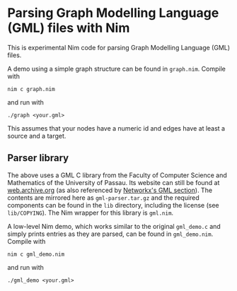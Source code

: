 # Parsing Graph Modelling Language (GML) files with Nim

This is experimental Nim code for parsing Graph Modelling Language (GML) files.

A demo using a simple graph structure can be found in `graph.nim`. Compile with

    nim c graph.nim

and run with

    ./graph <your.gml>

This assumes that your nodes have a numeric id and edges have at least a source and a target.

## Parser library

The above uses a GML C library from the Faculty of Computer Science and Mathematics of the University of Passau. Its website can still be found at [web.archive.org](https://web.archive.org/web/20190207140002/http://www.fim.uni-passau.de/index.php?id=17297&L=1) (as also referenced by [Networkx's GML section](https://networkx.org/documentation/stable/reference/readwrite/gml.html)). The contents are mirrored here as `gml-parser.tar.gz` and the required components can be found in the `lib` directory, including the license (see `lib/COPYING`). The Nim wrapper for this library is `gml.nim`.

A low-level Nim demo, which works similar to the original `gml_demo.c` and simply prints entries as they are parsed, can be found in `gml_demo.nim`. Compile with

    nim c gml_demo.nim

and run with

    ./gml_demo <your.gml>
